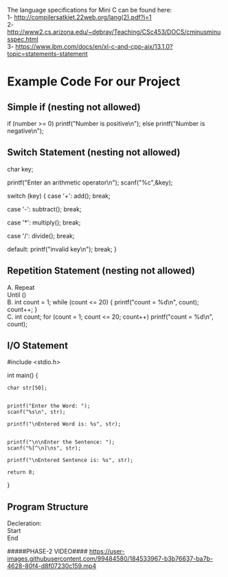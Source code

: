 The language specifications for Mini C can be found here:  
1- http://compilersatkiet.22web.org/lang(2).pdf?i=1  
2- http://www2.cs.arizona.edu/~debray/Teaching/CSc453/DOCS/cminusminusspec.html  
3- https://www.ibm.com/docs/en/xl-c-and-cpp-aix/13.1.0?topic=statements-statement
# Example Code For our Project  
## Simple if (nesting not allowed)  
if (number >= 0)
   printf("Number is positive\n");
else
   printf("Number is negative\n");


## Switch Statement (nesting not allowed)  
char key;

printf("Enter an arithmetic operator\n");
scanf("%c",&key);

switch (key)
{
   case '+':
      add();
      break;

   case '-':
      subtract();
      break;

   case '*':
      multiply();
      break;

   case '/':
      divide();
      break;

   default:
      printf("invalid key\n");
      break;
}

## Repetition Statement (nesting not allowed)  
A. Repeat  
        Until ()  
B. int count = 1;
   while (count <= 20)
  {
     printf("count = %d\n", count);
     count++;
  }  
C. int count;
   for (count = 1; count <= 20; count++)
   printf("count = %d\n", count);

## I/O Statement  
#include <stdio.h>
  
int main()
{

    char str[50];


    printf("Enter the Word: ");
    scanf("%s\n", str);
  
    printf("\nEntered Word is: %s", str);
  

    printf("\n\nEnter the Sentence: ");
    scanf("%[^\n]\ns", str);
  
    printf("\nEntered Sentence is: %s", str);
  
    return 0;
}

## Program Structure  
Decleration:  
Start  
End



#####PHASE-2 VIDEO####
https://user-images.githubusercontent.com/99484580/184533967-b3b76637-ba7b-4628-80f4-d8f07230c159.mp4

